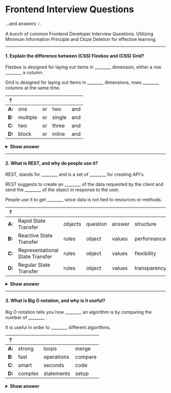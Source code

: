 # Frontend Interview Questions

...and answers :boom:

A bunch of common Frontend Developer Interview Questions. Utilizing Minimum Information Principle and Cloze Deletion for effective learning. 

---

#### 1. Explain the difference between (CSS) Flexbox and (CSS) Grid?

Flexbox is designed for laying out items in ________ dimension, either a row ________ a column. 

Grid is designed for laying out items in ________ dimensions, rows ________ columns at the same time.

| ?             |               |               |               |               |
| ------------- | ------------- | ------------- | ------------- | ------------- |
| **A:**        | one           | or            | two           | and           |
| **B:**        | multiple      | or            | single        | and           |
| **C:**        | two           | or            | three         | and           |
| **D:**        | block         | or            | inline        | and           |

<details><summary><b>Show answer</b></summary>
<p>

#### Answer: A

</p>
</details>

---

#### 2. What is REST, and why do people use it?

REST, stands for ________ and is a set of ________ for creating API's.

REST suggests to create an ________ of the data requested by the client and send the ________ of the object in response to the user.

People use it to get ________ since data is not tied to resources or methods.

| ?             |                                |              |               |               |                     |
| ------------- | ------------------------------ | ------------ | ------------- | ------------- | ------------------- |
| **A:**        | Rapid State Transfer           | objects      | question      | answer        | structure           |
| **B:**        | Reactive State Transfer        | rules        | object        | values        | performance         |
| **C:**        | Representational State Transfer| rules        | object        | values        | flexibility         |
| **D:**        | Regular State Transfer         | rules        | object        | values        | transparency        |

<details><summary><b>Show answer</b></summary>
<p>

#### Answer: C

</p>
</details>

---

#### 3. What is Big O notation, and why is it useful?

Big O notation tells you how ________ an algorithm is by comparing the number of ________ . 

It is useful in order to ________ different algorithms.

| ?             |               |               |              |
| ------------- | ------------- | ------------- | ------------ |
| **A:**        | strong        | loops         | merge        | 
| **B:**        | fast          | operations    | compare      |
| **C:**        | smart         | seconds       | code         |
| **D:**        | complex       | statements    | setup        |

<details><summary><b>Show answer</b></summary>
<p>

#### Answer: B

For example, suppose you have a list of size n. Simple search needs to check each element, so it will take n operations. This means it grows linear e.g. at constant speed. 10 items takes 10 operations, 20 items take 20 operations and so on. In Big O notation we write this O(n).

Some other examples are:

1. O(log n), also known as log time. Grows slow, is fast. Example: Binary search.
1. O(n), also known as linear time. Example: Simple search (the example above).
1. O(2^N), also known as exponential time. Grows fast, is slow.   

</p>
</details>
